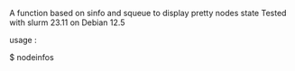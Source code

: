 A function based on sinfo and squeue to display pretty nodes state
Tested with slurm 23.11 on Debian 12.5

usage :

$ nodeinfos

